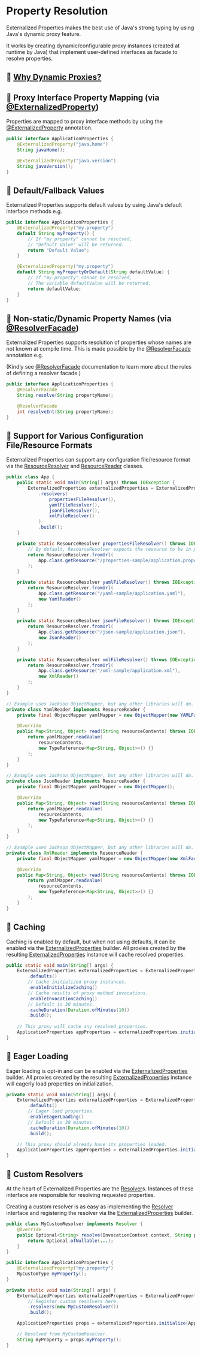 # Property Resolution

Externalized Properties makes the best use of Java's strong typing by using Java's dynamic proxy feature.

It works by creating dynamic/configurable proxy instances (created at runtime by Java) that implement user-defined interfaces as facade to resolve properties.

## 🙋 [Why Dynamic Proxies?](why-dynamic-proxies.md)

## 🌟 Proxy Interface Property Mapping (via [@ExternalizedProperty](../core/src/main/java/io/github/joeljeremy7/externalizedproperties/core/ExternalizedProperty.java))  

Properties are mapped to proxy interface methods by using the [@ExternalizedProperty](../core/src/main/java/io/github/joeljeremy7/externalizedproperties/core/ExternalizedProperty.java) annotation.

```java
public interface ApplicationProperties {
    @ExternalizedProperty("java.home")
    String javaHome();

    @ExternalizedProperty("java.version")
    String javaVersion();
}
```

## 🌟 Default/Fallback Values

Externalized Properties supports default values by using Java's default interface methods e.g.

```java
public interface ApplicationProperties {
    @ExternalizedProperty("my.property")
    default String myProperty() {
        // If "my.property" cannot be resolved, 
        // "Default Value" will be returned.
        return "Default Value";
    }

    @ExternalizedProperty("my.property")
    default String myPropertyOrDefault(String defaultValue) {
        // If "my.property" cannot be resolved, 
        // The variable defaultValue will be returned.
        return defaultValue;
    }
}
```

## 🌟 Non-static/Dynamic Property Names (via [@ResolverFacade](../core/src/main/java/io/github/joeljeremy7/externalizedproperties/core/ResolverFacade.java))  

Externalized Properties supports resolution of properties whose names are not known at compile time. This is made possible by the [@ResolverFacade](../core/src/main/java/io/github/joeljeremy7/externalizedproperties/core/ResolverFacade.java) annotation e.g.

(Kindly see [@ResolverFacade](../core/src/main/java/io/github/joeljeremy7/externalizedproperties/core/ResolverFacade.java) documentation to learn more about the rules of defining a resolver facade.)

```java
public interface ApplicationProperties {
    @ResolverFacade
    String resolve(String propertyName);

    @ResolverFacade
    int resolveInt(String propertyName);
}
```

## 🌟 Support for Various Configuration File/Resource Formats

Externalized Properties can support any configuration file/resource format via the [ResourceResolver](../core/src/main/java/io/github/joeljeremy7/externalizedproperties/core/resolvers/ResourceResolver.java) and [ResourceReader](../core/src/main/java/io/github/joeljeremy7/externalizedproperties/core/resolvers/ResourceResolver.java) classes.

```java
public class App {
    public static void main(String[] args) throws IOException {
        ExternalizedProperties externalizedProperties = ExternalizedProperties.builder()
            .resolvers(
                propertiesFileResolver(),
                yamlFileResolver(),
                jsonFileResolver(),
                xmlFileResolver()
            )
            .build();
    }

    private static ResourceResolver propertiesFileResolver() throws IOException {
        // By default, ResourceResolver expects the resource to be in properties format.
        return ResourceResolver.fromUrl(
            App.class.getResource("/properties-sample/application.properties")
        );
    }

    private static ResourceResolver yamlFileResolver() throws IOException {
        return ResourceResolver.fromUrl(
            App.class.getResource("/yaml-sample/application.yaml"),
            new YamlReader()
        );
    }

    private static ResourceResolver jsonFileResolver() throws IOException {
        return ResourceResolver.fromUrl(
            App.class.getResource("/json-sample/application.json"),
            new JsonReader()
        );
    }

    private static ResourceResolver xmlFileResolver() throws IOException {
        return ResourceResolver.fromUrl(
            App.class.getResource("/xml-sample/application.xml"),
            new XmlReader()
        );
    }
}

// Example uses Jackson ObjectMapper, but any other libraries will do.
private class YamlReader implements ResourceReader {
    private final ObjectMapper yamlMapper = new ObjectMapper(new YAMLFactory());

    @Override
    public Map<String, Object> read(String resourceContents) throws IOException {
        return yamlMapper.readValue(
            resourceContents, 
            new TypeReference<Map<String, Object>>() {}
        );
    }
}

// Example uses Jackson ObjectMapper, but any other libraries will do.
private class JsonReader implements ResourceReader {
    private final ObjectMapper yamlMapper = new ObjectMapper();

    @Override
    public Map<String, Object> read(String resourceContents) throws IOException {
        return yamlMapper.readValue(
            resourceContents, 
            new TypeReference<Map<String, Object>>() {}
        );
    }
}

// Example uses Jackson ObjectMapper, but any other libraries will do.
private class XmlReader implements ResourceReader {
    private final ObjectMapper yamlMapper = new ObjectMapper(new XmlFactory());

    @Override
    public Map<String, Object> read(String resourceContents) throws IOException {
        return yamlMapper.readValue(
            resourceContents, 
            new TypeReference<Map<String, Object>>() {}
        );
    }
}
```

## 🌟 Caching

Caching is enabled by default, but when not using defaults, it can be enabled via the [ExternalizedProperties](../core/src/main/java/io/github/joeljeremy7/externalizedproperties/core/ExternalizedProperties.java) builder. All proxies created by the resulting [ExternalizedProperties](../core/src/main/java/io/github/joeljeremy7/externalizedproperties/core/ExternalizedProperties.java) instance will cache resolved properties.

```java
public static void main(String[] args) {
    ExternalizedProperties externalizedProperties = ExternalizedProperties.builder()
        .defaults() 
        // Cache initialized proxy instances.
        .enableInitializeCaching()
        // Cache results of proxy method invocations.
        .enableInvocationCaching()
        // Default is 30 minutes.
        .cacheDuration(Duration.ofMinutes(10))
        .build();
    
    // This proxy will cache any resolved properties.
    ApplicationProperties appProperties = externalizedProperties.initialize(ApplicationProperties.class);
}
```

## 🌟 Eager Loading

Eager loading is opt-in and can be enabled via the [ExternalizedProperties](../core/src/main/java/io/github/joeljeremy7/externalizedproperties/core/ExternalizedProperties.java) builder. All proxies created by the resulting [ExternalizedProperties](../core/src/main/java/io/github/joeljeremy7/externalizedproperties/core/ExternalizedProperties.java) instance will eagerly load properties on initialization.

```java
private static void main(String[] args) {
    ExternalizedProperties externalizedProperties = ExternalizedProperties.builder()
        .defaults() 
        // Eager load properties.
        .enableEagerLoading()
        // Default is 30 minutes.
        .cacheDuration(Duration.ofMinutes(10))
        .build();

    // This proxy should already have its properties loaded.
    ApplicationProperties appProperties = externalizedProperties.initialize(ApplicationProperties.class);
}
```

## 🚀 Custom Resolvers

At the heart of Externalized Properties are the [Resolver](../core/src/main/java/io/github/joeljeremy7/externalizedproperties/core/Resolver.java)s. Instances of these interface are responsible for resolving requested properties.

Creating a custom resolver is as easy as implementing the [Resolver](../core/src/main/java/io/github/joeljeremy7/externalizedproperties/core/Resolver.java) interface and registering the resolver via the [ExternalizedProperties](../core/src/main/java/io/github/joeljeremy7/externalizedproperties/core/ExternalizedProperties.java) builder.

```java
public class MyCustomResolver implements Resolver {
    @Override
    public Optional<String> resolve(InvocationContext context, String propertyName) {
        return Optional.ofNullable(...);
    }
}
```

```java
public interface ApplicationProperties {
    @ExternalizedProperty("my.property")
    MyCustomType myProperty();
}
```

```java
private static void main(String[] args) {
    ExternalizedProperties externalizedProperties = ExternalizedProperties.builder()
        // Register custom resolvers here.
        .resolvers(new MyCustomResolver())
        .build();

    ApplicationProperties props = externalizedProperties.initialize(ApplicationProperties.class);

    // Resolved from MyCustomResolver.
    String myProperty = props.myProperty();
}
```
